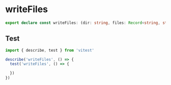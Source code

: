 # writeFiles
```ts
export declare const writeFiles: (dir: string, files: Record<string, string>) => void

```

## Test
```ts
import { describe, test } from 'vitest'

describe('writeFiles', () => {
  test('writeFiles', () => {

  })
})
```
